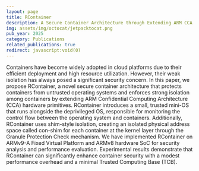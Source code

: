 ```yaml
---
layout: page
title: RContainer
description: A Secure Container Architecture through Extending ARM CCA Hardware Primitives
img: assets/img/octocat/jetpacktocat.png
pub_year: 2025
category: Publications
related_publications: true
redirect: javascript:void(0)
---
```


Containers have become widely adopted in cloud platforms due to their efficient deployment and high resource utilization. However, their weak isolation has always posed a significant security concern. In this paper, we propose RContainer, a novel secure container architecture that protects containers from untrusted operating systems and enforces strong isolation among containers by extending ARM Confidential Computing Architecture (CCA) hardware primitives. RContainer introduces a small, trusted mini-OS that runs alongside the deprivileged OS, responsible for monitoring the control flow between the operating system and containers. Additionally, RContainer uses shim-style isolation, creating an isolated physical address space called con-shim for each container at the kernel layer through the Granule Protection Check mechanism. We have implemented RContainer on ARMv9-A Fixed Virtual Platform and ARMv8 hardware SoC for security analysis and performance evaluation. Experimental results demonstrate that RContainer can significantly enhance container security with a modest performance overhead and a minimal Trusted Computing Base (TCB).
